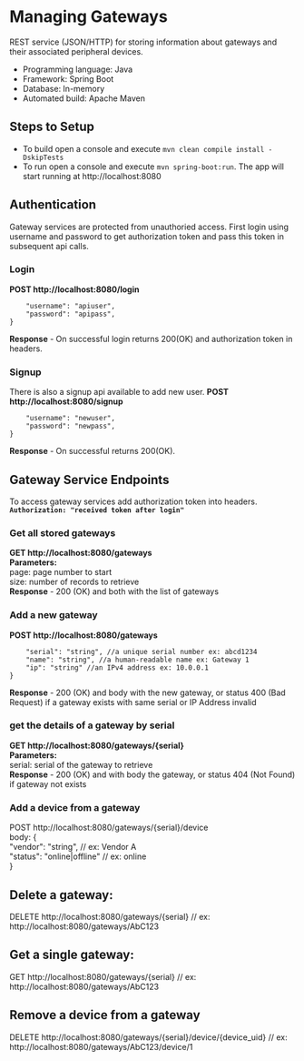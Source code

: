 # Managing Gateways
REST service (JSON/HTTP) for storing information about gateways and their associated peripheral devices.
- Programming language: Java
- Framework: Spring Boot
- Database: In-memory
- Automated build: Apache Maven

## Steps to Setup

- To build open a console and execute ```mvn clean compile install -DskipTests```
- To run open a console and execute ```mvn spring-boot:run```. The app will start running at http://localhost:8080

## Authentication
Gateway services are protected from unauthoried access. First login using username and password to get authorization token and pass this token in subsequent api calls.

### Login
**POST http://localhost:8080/login**
```body: {
    "username": "apiuser",
    "password": "apipass",
}
```
**Response** - On successful login returns 200(OK) and authorization token in headers.

### Signup
There is also a signup api available to add new user.
**POST http://localhost:8080/signup**
```body: {
    "username": "newuser",
    "password": "newpass",
}
```
**Response** - On successful returns 200(OK).

## Gateway Service Endpoints
To access gateway services add authorization token into headers. **```Authorization: "received token after login"```**

### Get all stored gateways
**GET http://localhost:8080/gateways**<br />
**Parameters:**<br />
page: page number to start<br />
size: number of records to retrieve<br />
**Response** - 200 (OK) and both with the list of gateways

### Add a new gateway
**POST http://localhost:8080/gateways**
```body: {
    "serial": "string", //a unique serial number ex: abcd1234
    "name": "string", //a human-readable name ex: Gateway 1
    "ip": "string" //an IPv4 address ex: 10.0.0.1
}
```
**Response** - 200 (OK) and body with the new gateway, or status 400 (Bad Request) if a gateway exists with same serial or IP Address invalid

### get the details of a gateway by serial
**GET http://localhost:8080/gateways/{serial}**<br />
**Parameters:**<br />
serial: serial of the gateway to retrieve<br />
**Response** - 200 (OK) and with body the gateway, or status 404 (Not Found) if gateway not exists

### Add a device from a gateway
POST http://localhost:8080/gateways/{serial}/device<br>
body: {<br>
"vendor": "string", // ex: Vendor A<br>
"status": "online|offline" // ex: online<br>
}

## Delete a gateway:
DELETE http://localhost:8080/gateways/{serial} // ex: http://localhost:8080/gateways/AbC123

## Get a single gateway:
GET http://localhost:8080/gateways/{serial} // ex: http://localhost:8080/gateways/AbC123

## Remove a device from a gateway
DELETE http://localhost:8080/gateways/{serial}/device/{device_uid} // ex: http://localhost:8080/gateways/AbC123/device/1
